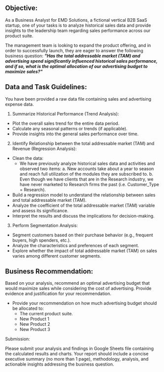 ## Objective:

As a Business Analyst for EMD Solutions, a fictional vertical B2B SaaS startup, one of your tasks is to analyze historical sales data and provide insights to the leadership team regarding sales performance across our product suite. 

The management team is looking to expand the product offering, and in order to successfully launch, they are eager to answer the following business question: ***"Has the total addressable market (TAM) and advertising spend significantly influenced historical sales performance, and if so, what is the optimal allocation of our advertising budget to maximize sales?"***

## Data and Task Guidelines:

You have been provided a raw data file containing sales and advertising expense data. 

1. Summarize Historical Performance (Trend Analysis):
  * Plot the overall sales trend for the entire data period.
  * Calculate any seasonal patterns or trends (if applicable).
  * Provide insights into the general sales performance over time.
2. Identify Relationship between the total addressable market (TAM) and Revenue (Regression Analysis):
  * Clean the data:
    * We have previously analyze historical sales data and activities and observed two items:
      a. New accounts take about a year to season and reach full utilization of the modules they are subscribed to.
      b. Even though we have clients that are in the Research industry, we have never marketed to Research firms the past (i.e. Customer_Type = Research).
  * Build a regression model to understand the relationship between sales and total addressable market (TAM).
  * Analyze the coefficient of the total addressable market (TAM) variable and assess its significance.
  * Interpret the results and discuss the implications for decision-making.
3. Perform Segmentation Analysis:
  * Segment customers based on their purchase behavior (e.g., frequent buyers, high spenders, etc.).
  * Analyze the characteristics and preferences of each segment.
  * Explore whether the impact of total addressable market (TAM) on sales varies among different customer segments.

## Business Recommendation:

Based on your analysis, recommend an optimal advertising budget that would maximize sales while considering the cost of advertising. Provide evidence and justification for your recommendation.

* Provide your recommendation on how much advertising budget should be allocated to:
  * The current product suite.
  * New Product 1
  * New Product 2
  * New Product 3

Submission:

Please submit your analysis and findings in Google Sheets file containing the calculated results and charts. Your report should include a concise executive summary (no more than 1 page), methodology, analysis, and actionable insights addressing the business question.

